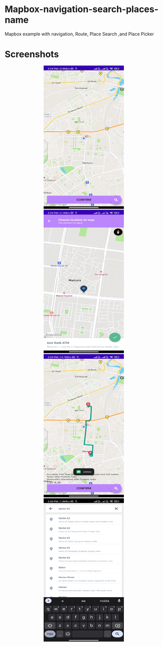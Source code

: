 # Mapbox-navigation-search-places-name
Mapbox example with navigation, Route, Place Search ,and Place Picker

# Screenshots

<p align="center">
  <img src="Screenshot1.png" width="256" height="455">
  <img src="Screenshot2.png" width="256" height="455">
  <img src="Screenshot3.png" width="256" height="455">
  <img src="Screenshot4.png" width="256" height="455">
</p>




